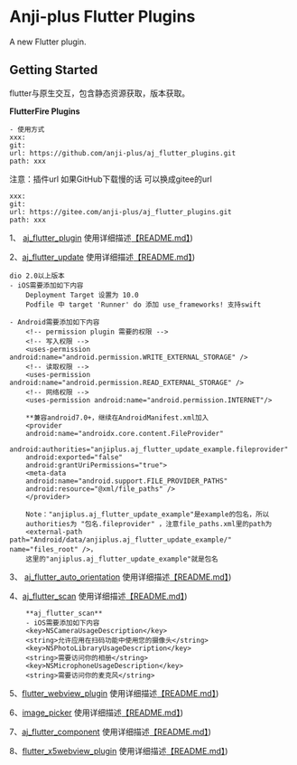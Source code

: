 # Anji-plus Flutter Plugins

A new Flutter plugin.

## Getting Started
flutter与原生交互，包含静态资源获取，版本获取。

**FlutterFire Plugins** 
```
- 使用方式
xxx:
git:
url: https://github.com/anji-plus/aj_flutter_plugins.git
path: xxx
```
注意：插件url 如果GitHub下载慢的话 可以换成gitee的url
```
xxx:
git:
url: https://gitee.com/anji-plus/aj_flutter_plugins.git
path: xxx
```

1、 [aj_flutter_plugin](./aj_flutter_plugin/) 
使用详细描述[【README.md】](./aj_flutter_plugin/README.md))

2、[aj_flutter_update](./aj_flutter_update/) 
使用详细描述[【README.md】](./aj_flutter_update/README.md))

  ```
  dio 2.0以上版本
  - iOS需要添加如下内容
      Deployment Target 设置为 10.0
      Podfile 中 target 'Runner' do 添加 use_frameworks! 支持swift
  
  - Android需要添加如下内容
      <!-- permission plugin 需要的权限 -->
      <!-- 写入权限 -->
      <uses-permission android:name="android.permission.WRITE_EXTERNAL_STORAGE" />
      <!-- 读取权限 -->
      <uses-permission android:name="android.permission.READ_EXTERNAL_STORAGE" />
      <!-- 网络权限 -->
      <uses-permission android:name="android.permission.INTERNET"/>
      
      **兼容android7.0+，继续在AndroidManifest.xml加入
      <provider
      android:name="androidx.core.content.FileProvider"
      android:authorities="anjiplus.aj_flutter_update_example.fileprovider"
      android:exported="false"
      android:grantUriPermissions="true">
      <meta-data
      android:name="android.support.FILE_PROVIDER_PATHS"
      android:resource="@xml/file_paths" />
      </provider>
      
      Note："anjiplus.aj_flutter_update_example"是example的包名，所以
      authorities为 "包名.fileprovider" ，注意file_paths.xml里的path为
      <external-path path="Android/data/anjiplus.aj_flutter_update_example/" name="files_root" />，
      这里的"anjiplus.aj_flutter_update_example"就是包名
  
 ```
3、 [aj_flutter_auto_orientation](./aj_flutter_auto_orientation/) 
使用详细描述[【README.md】](./aj_flutter_auto_orientation/README.md))


4、[aj_flutter_scan](./aj_flutter_scan/) 
使用详细描述[【README.md】](./aj_flutter_scan/README.md))
```
    **aj_flutter_scan**
    - iOS需要添加如下内容
    <key>NSCameraUsageDescription</key>
    <string>允许应用在扫码功能中使用您的摄像头</string>
    <key>NSPhotoLibraryUsageDescription</key>
    <string>需要访问你的相册</string>
    <key>NSMicrophoneUsageDescription</key>
    <string>需要访问你的麦克风</string>
```


 5、[flutter_webview_plugin](./flutter_webview_plugin/) 
 使用详细描述[【README.md】](./flutter_webview_plugin/README.md))


6、[image_picker](./image_picker/) 
使用详细描述[【README.md】](./image_picker/README.md))


7、[aj_flutter_component](./aj_flutter_component/) 
使用详细描述[【README.md】](./aj_flutter_component/README.md))


8、[flutter_x5webview_plugin](./flutter_x5webview_plugin/) 
 使用详细描述[【README.md】](./flutter_x5webview_plugin/README.md))
